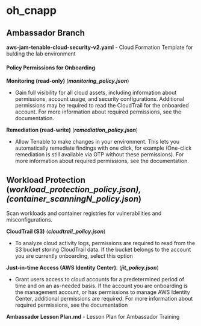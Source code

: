 # oh_cnapp

## Ambassador Branch

**aws-jam-tenable-cloud-security-v2.yaml** - Cloud Formation Template for bulding the lab environment

#### Policy Permissions for Onboarding

**Monitoring (read-only)** (***monitoring_policy.json***) 
- Gain full visibility for all cloud assets, including information about permissions, account usage, and security configurations. Additional permissions may be required to read the CloudTrail for the onboarded account. For more information about required permissions, see the documentation.

**Remediation (read-write)** (***remediation_policy.json***)
- Allow Tenable to make changes in your environment. This lets you automatically remediate findings with one click, for example (One-click remediation is still available via OTP without these permissions). For more information about required permissions, see the documentation.

**Workload Protection**  (***workload_protection_policy.json), (container_scanningN_policy.json***)
- 
Scan workloads and container registries for vulnerabilities and misconfigurations.

**CloudTrail (S3)**  (***cloudtrail_policy.json***) 
- To analyze cloud activity logs, permissions are required to read from the S3 bucket storing CloudTrail data. If the bucket belongs to the account you are currently onboarding, select this option

**Just-in-time Access (AWS Identity Center).**  (***jit_policy.json***) 
- Grant users access to cloud accounts for a predetermined period of time and on an as-needed basis. If the account you are onboarding is the management account, or has permissions to manage AWS Identity Center, additional permissions are required. For more information about required permissions, see the documentation




**Ambassador Lesson Plan.md** - Lesson Plan for Ambassador Training
